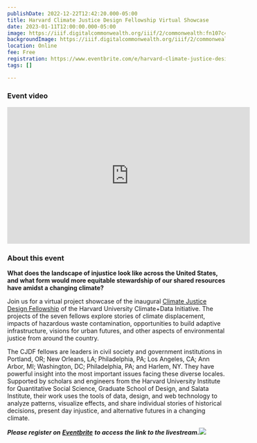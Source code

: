 ```yaml
---
publishDate: 2022-12-22T12:42:20.000-05:00
title: Harvard Climate Justice Design Fellowship Virtual Showcase
date: 2023-01-11T12:00:00.000-05:00
image: https://iiif.digitalcommonwealth.org/iiif/2/commonwealth:fn107c409/1100,1971,3517,1858/full/0/default.jpg
backgroundImage: https://iiif.digitalcommonwealth.org/iiif/2/commonwealth:fn107c409/1100,1971,3517,1858/full/0/default.jpg
location: Online
fee: Free
registration: https://www.eventbrite.com/e/harvard-climate-justice-design-fellowship-virtual-showcase-tickets-495251850617
tags: []

---
```

### Event video

<iframe width="560" height="315" src="https://www.youtube.com/embed/cEVtWRd0vuI" title="YouTube video player" frameborder="0" allow="accelerometer; autoplay; clipboard-write; encrypted-media; gyroscope; picture-in-picture; web-share" allowfullscreen></iframe>

### About this event

**What does the landscape of injustice look like across the United States, and what form would more equitable stewardship of our shared resources have amidst a changing climate?**

Join us for a virtual project showcase of the inaugural [Climate Justice Design Fellowship](https://projects.iq.harvard.edu/climatefellowship/home) of the Harvard University Climate+Data Initiative. The projects of the seven fellows explore stories of climate displacement, impacts of hazardous waste contamination, opportunities to build adaptive infrastructure, visions for urban futures, and other aspects of environmental justice from around the country.

The CJDF fellows are leaders in civil society and government institutions in Portland, OR; New Orleans, LA; Philadelphia, PA; Los Angeles, CA; Ann Arbor, MI; Washington, DC; Philadelphia, PA; and Harlem, NY. They have powerful insight into the most important issues facing these diverse locales. Supported by scholars and engineers from the Harvard University Institute for Quantitative Social Science, Graduate School of Design, and Salata Institute, their work uses the tools of data, design, and web technology to analyze patterns, visualize effects, and share individual stories of historical decisions, present day injustice, and alternative futures in a changing climate.

**_Please register on_** [**_Eventbrite_**](https://www.eventbrite.com/e/harvard-climate-justice-design-fellowship-virtual-showcase-tickets-495251850617) **_to access the link to the livestream._**![](/uploads/2022-12-22/asset_5.png)